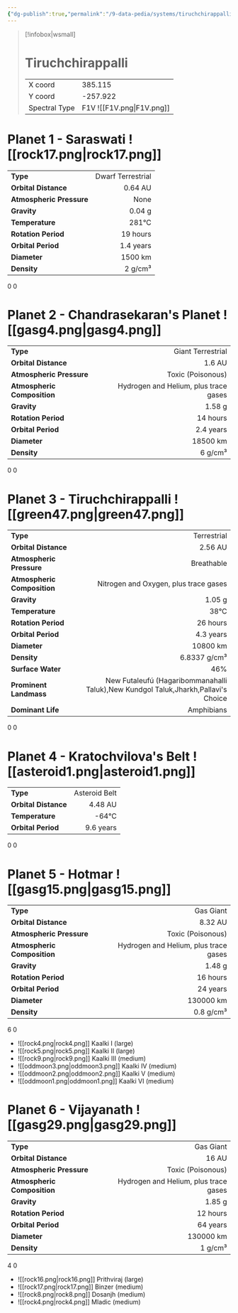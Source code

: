 ```yaml
---
{"dg-publish":true,"permalink":"/9-data-pedia/systems/tiruchchirappalli/"}
---
```


> [!infobox|wsmall]
> # Tiruchchirappalli
> | | |
> | - | - |
> | X coord | 385.115 |
> | Y coord| -257.922 |
> | Spectral Type | F1V ![[F1V.png\|F1V.png]] |

# Planet 1 - Saraswati ![[rock17.png\|rock17.png]]
|                             |                           |
| --------------------------- | -------------------------:|
| **Type**                    |             Dwarf Terrestrial |
| **Orbital Distance**        |   0.64 AU |
| **Atmospheric Pressure**    |       None |
| **Gravity**                 |        0.04 g |
| **Temperature**             |    281°C |
| **Rotation Period**         |  19 hours |
| **Orbital Period** | 1.4 years |
| **Diameter**                |      1500 km | 
| **Density**                 |    2 g/cm³ |



0
0



# Planet 2 - Chandrasekaran's Planet ![[gasg4.png\|gasg4.png]]
|                             |                           |
| --------------------------- | -------------------------:|
| **Type**                    |             Giant Terrestrial |
| **Orbital Distance**        |   1.6 AU |
| **Atmospheric Pressure**    |       Toxic (Poisonous) |
| **Atmospheric Composition** |      Hydrogen and Helium, plus trace gases |
| **Gravity**                 |        1.58 g |
| **Rotation Period**         |  14 hours |
| **Orbital Period** | 2.4 years |
| **Diameter**                |      18500 km | 
| **Density**                 |    6 g/cm³ |



0
0



# Planet 3 - Tiruchchirappalli ![[green47.png\|green47.png]]
|                             |                           |
| --------------------------- | -------------------------:|
| **Type**                    |             Terrestrial |
| **Orbital Distance**        |   2.56 AU |
| **Atmospheric Pressure**    |       Breathable |
| **Atmospheric Composition** |      Nitrogen and Oxygen, plus trace gases |
| **Gravity**                 |        1.05 g |
| **Temperature**             |    38°C |
| **Rotation Period**         |  26 hours |
| **Orbital Period** | 4.3 years |
| **Diameter**                |      10800 km | 
| **Density**                 |    6.8337 g/cm³ |
| **Surface Water**           |           46% | 
| **Prominent Landmass**      |         New Futaleufú (Hagaribommanahalli Taluk),New Kundgol Taluk,Jharkh,Pallavi's Choice | 
| **Dominant Life**           |         Amphibians |



0
0



# Planet 4 - Kratochvilova's Belt ![[asteroid1.png\|asteroid1.png]]
|                             |                           |
| --------------------------- | -------------------------:|
| **Type**                    |             Asteroid Belt |
| **Orbital Distance**        |   4.48 AU |
| **Temperature**             |    -64°C |
| **Orbital Period** | 9.6 years |



0
0



# Planet 5 - Hotmar ![[gasg15.png\|gasg15.png]]
|                             |                           |
| --------------------------- | -------------------------:|
| **Type**                    |             Gas Giant |
| **Orbital Distance**        |   8.32 AU |
| **Atmospheric Pressure**    |       Toxic (Poisonous) |
| **Atmospheric Composition** |      Hydrogen and Helium, plus trace gases |
| **Gravity**                 |        1.48 g |
| **Rotation Period**         |  16 hours |
| **Orbital Period** | 24 years |
| **Diameter**                |      130000 km | 
| **Density**                 |    0.8 g/cm³ |



6
0

- ![[rock4.png\|rock4.png]] Kaalki I (large)
- ![[rock5.png\|rock5.png]] Kaalki II (large)
- ![[rock9.png\|rock9.png]] Kaalki III (medium)
- ![[oddmoon3.png\|oddmoon3.png]] Kaalki IV (medium)
- ![[oddmoon2.png\|oddmoon2.png]] Kaalki V (medium)
- ![[oddmoon1.png\|oddmoon1.png]] Kaalki VI (medium)


# Planet 6 - Vijayanath ![[gasg29.png\|gasg29.png]]
|                             |                           |
| --------------------------- | -------------------------:|
| **Type**                    |             Gas Giant |
| **Orbital Distance**        |   16 AU |
| **Atmospheric Pressure**    |       Toxic (Poisonous) |
| **Atmospheric Composition** |      Hydrogen and Helium, plus trace gases |
| **Gravity**                 |        1.85 g |
| **Rotation Period**         |  12 hours |
| **Orbital Period** | 64 years |
| **Diameter**                |      130000 km | 
| **Density**                 |    1 g/cm³ |



4
0

- ![[rock16.png\|rock16.png]] Prithviraj (large)
- ![[rock17.png\|rock17.png]] Binzer (medium)
- ![[rock8.png\|rock8.png]] Dosanjh (medium)
- ![[rock4.png\|rock4.png]] Mladic (medium)


